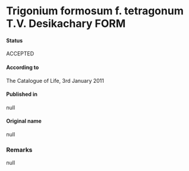 Trigonium formosum f. tetragonum T.V. Desikachary FORM
=======

#### Status
ACCEPTED

#### According to
The Catalogue of Life, 3rd January 2011

#### Published in
null

#### Original name
null

### Remarks
null